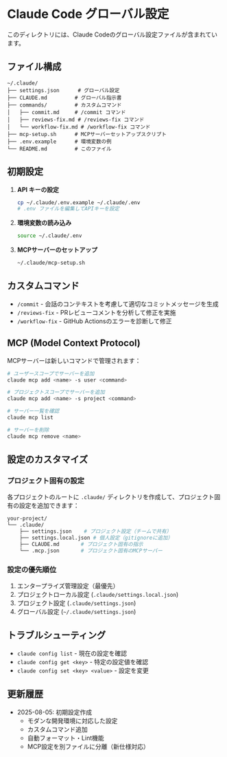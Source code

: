 # Claude Code グローバル設定

このディレクトリには、Claude Codeのグローバル設定ファイルが含まれています。

## ファイル構成

```
~/.claude/
├── settings.json      # グローバル設定
├── CLAUDE.md         # グローバル指示書
├── commands/         # カスタムコマンド
│   ├── commit.md     # /commit コマンド
│   ├── reviews-fix.md # /reviews-fix コマンド
│   └── workflow-fix.md # /workflow-fix コマンド
├── mcp-setup.sh      # MCPサーバーセットアップスクリプト
├── .env.example      # 環境変数の例
└── README.md         # このファイル
```

## 初期設定

1. **API キーの設定**
   ```bash
   cp ~/.claude/.env.example ~/.claude/.env
   # .env ファイルを編集してAPIキーを設定
   ```

2. **環境変数の読み込み**
   ```bash
   source ~/.claude/.env
   ```

3. **MCPサーバーのセットアップ**
   ```bash
   ~/.claude/mcp-setup.sh
   ```

## カスタムコマンド

- `/commit` - 会話のコンテキストを考慮して適切なコミットメッセージを生成
- `/reviews-fix` - PRレビューコメントを分析して修正を実施
- `/workflow-fix` - GitHub Actionsのエラーを診断して修正

## MCP (Model Context Protocol)

MCPサーバーは新しいコマンドで管理されます：

```bash
# ユーザースコープでサーバーを追加
claude mcp add <name> -s user <command>

# プロジェクトスコープでサーバーを追加
claude mcp add <name> -s project <command>

# サーバー一覧を確認
claude mcp list

# サーバーを削除
claude mcp remove <name>
```

## 設定のカスタマイズ

### プロジェクト固有の設定

各プロジェクトのルートに `.claude/` ディレクトリを作成して、プロジェクト固有の設定を追加できます：

```bash
your-project/
└── .claude/
    ├── settings.json    # プロジェクト設定（チームで共有）
    ├── settings.local.json # 個人設定（gitignoreに追加）
    ├── CLAUDE.md       # プロジェクト固有の指示
    └── .mcp.json       # プロジェクト固有のMCPサーバー
```

### 設定の優先順位

1. エンタープライズ管理設定（最優先）
2. プロジェクトローカル設定 (`.claude/settings.local.json`)
3. プロジェクト設定 (`.claude/settings.json`)
4. グローバル設定 (`~/.claude/settings.json`)

## トラブルシューティング

- `claude config list` - 現在の設定を確認
- `claude config get <key>` - 特定の設定値を確認
- `claude config set <key> <value>` - 設定を変更

## 更新履歴

- 2025-08-05: 初期設定作成
  - モダンな開発環境に対応した設定
  - カスタムコマンド追加
  - 自動フォーマット・Lint機能
  - MCP設定を別ファイルに分離（新仕様対応）